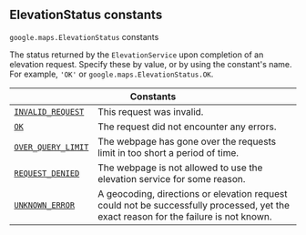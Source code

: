
<h2 id="ElevationStatus">ElevationStatus constants</h2>
<p>
<code><span itemprop="path">google.maps</span>.<span itemprop="name">ElevationStatus</span></code>
constants
</p>
<p>The status returned by the <code>ElevationService</code> upon completion of an elevation request. Specify these by value, or by using the constant's name. For example, <code>'OK'</code> or <code>google.maps.ElevationStatus.OK</code>.</p>
<div class="devsite-table-wrapper"><table class="constants responsive" summary="ElevationStatus constants">
<thead>
<tr><th colspan="2">Constants</th>
</tr></thead>
<tbody>
<tr id="ElevationStatus.INVALID_REQUEST">
<td itemprop="property"><code><a class="secret-link" href="#ElevationStatus.INVALID_REQUEST"><span>INVALID_REQUEST</span></a></code></td>
<td>This request was invalid.</td>
</tr>
<tr id="ElevationStatus.OK">
<td itemprop="property"><code><a class="secret-link" href="#ElevationStatus.OK"><span>OK</span></a></code></td>
<td>The request did not encounter any errors.</td>
</tr>
<tr id="ElevationStatus.OVER_QUERY_LIMIT">
<td itemprop="property"><code><a class="secret-link" href="#ElevationStatus.OVER_QUERY_LIMIT"><span>OVER_QUERY_LIMIT</span></a></code></td>
<td>The webpage has gone over the requests limit in too short a period of time.</td>
</tr>
<tr id="ElevationStatus.REQUEST_DENIED">
<td itemprop="property"><code><a class="secret-link" href="#ElevationStatus.REQUEST_DENIED"><span>REQUEST_DENIED</span></a></code></td>
<td>The webpage is not allowed to use the elevation service for some reason.</td>
</tr>
<tr id="ElevationStatus.UNKNOWN_ERROR">
<td itemprop="property"><code><a class="secret-link" href="#ElevationStatus.UNKNOWN_ERROR"><span>UNKNOWN_ERROR</span></a></code></td>
<td>A geocoding, directions or elevation request could not be successfully processed, yet the exact reason for the failure is not known.</td>
</tr>
</tbody>
</table></div>
